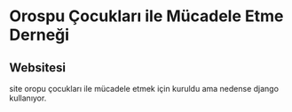 # Orospu Çocukları ile Mücadele Etme Derneği
## Websitesi

site oropu çocukları ile mücadele etmek için kuruldu ama nedense django kullanıyor.